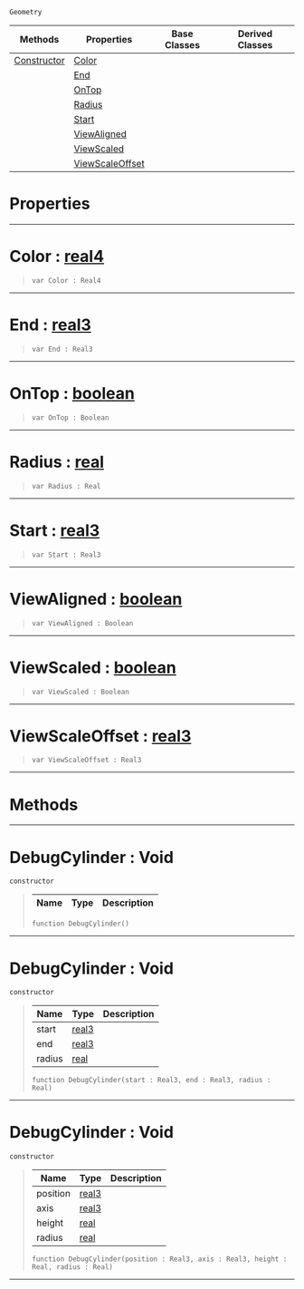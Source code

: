  `Geometry`

|Methods|Properties|Base Classes|Derived Classes|
|---|---|---|---|
|[ Constructor](https://github.com/dragonCASTjosh/PlasmaDocs/blob/master/code_reference/class_reference/debugcylinder.markdown#debugcylinder-void)|[ Color](https://github.com/dragonCASTjosh/PlasmaDocs/blob/master/code_reference/class_reference/debugcylinder.markdown#color-plasma-engine-docume)| | |
| |[ End](https://github.com/dragonCASTjosh/PlasmaDocs/blob/master/code_reference/class_reference/debugcylinder.markdown#end-plasma-engine-document)| | |
| |[ OnTop](https://github.com/dragonCASTjosh/PlasmaDocs/blob/master/code_reference/class_reference/debugcylinder.markdown#ontop-plasma-engine-docume)| | |
| |[ Radius](https://github.com/dragonCASTjosh/PlasmaDocs/blob/master/code_reference/class_reference/debugcylinder.markdown#radius-plasma-engine-docum)| | |
| |[ Start](https://github.com/dragonCASTjosh/PlasmaDocs/blob/master/code_reference/class_reference/debugcylinder.markdown#start-plasma-engine-docume)| | |
| |[ ViewAligned](https://github.com/dragonCASTjosh/PlasmaDocs/blob/master/code_reference/class_reference/debugcylinder.markdown#viewaligned-plasma-engine)| | |
| |[ ViewScaled](https://github.com/dragonCASTjosh/PlasmaDocs/blob/master/code_reference/class_reference/debugcylinder.markdown#viewscaled-plasma-engine-d)| | |
| |[ ViewScaleOffset](https://github.com/dragonCASTjosh/PlasmaDocs/blob/master/code_reference/class_reference/debugcylinder.markdown#viewscaleoffset-plasma-eng)| | |


 #  Properties


---  
 #  Color : [real4](https://github.com/dragonCASTjosh/PlasmaDocs/blob/master/code_reference/lightning_base_types/real4.markdown)

> 
> ``` lang=cpp, name=Lightning
> var Color : Real4


---  
 #  End : [real3](https://github.com/dragonCASTjosh/PlasmaDocs/blob/master/code_reference/lightning_base_types/real3.markdown)

> 
> ``` lang=cpp, name=Lightning
> var End : Real3


---  
 #  OnTop : [boolean](https://github.com/dragonCASTjosh/PlasmaDocs/blob/master/code_reference/lightning_base_types/boolean.markdown)

> 
> ``` lang=cpp, name=Lightning
> var OnTop : Boolean


---  
 #  Radius : [real](https://github.com/dragonCASTjosh/PlasmaDocs/blob/master/code_reference/lightning_base_types/real.markdown)

> 
> ``` lang=cpp, name=Lightning
> var Radius : Real


---  
 #  Start : [real3](https://github.com/dragonCASTjosh/PlasmaDocs/blob/master/code_reference/lightning_base_types/real3.markdown)

> 
> ``` lang=cpp, name=Lightning
> var Start : Real3


---  
 #  ViewAligned : [boolean](https://github.com/dragonCASTjosh/PlasmaDocs/blob/master/code_reference/lightning_base_types/boolean.markdown)

> 
> ``` lang=cpp, name=Lightning
> var ViewAligned : Boolean


---  
 #  ViewScaled : [boolean](https://github.com/dragonCASTjosh/PlasmaDocs/blob/master/code_reference/lightning_base_types/boolean.markdown)

> 
> ``` lang=cpp, name=Lightning
> var ViewScaled : Boolean


---  
 #  ViewScaleOffset : [real3](https://github.com/dragonCASTjosh/PlasmaDocs/blob/master/code_reference/lightning_base_types/real3.markdown)

> 
> ``` lang=cpp, name=Lightning
> var ViewScaleOffset : Real3


---  
 #  Methods


---  
 #  DebugCylinder : Void

 `constructor`

> 
> |Name|Type|Description|
> |---|---|---|
> ``` lang=cpp, name=Lightning
> function DebugCylinder()
> ``` 


---  
 #  DebugCylinder : Void

 `constructor`

> 
> |Name|Type|Description|
> |---|---|---|
> |start|[real3](https://github.com/dragonCASTjosh/PlasmaDocs/blob/master/code_reference/lightning_base_types/real3.markdown)| |
> |end|[real3](https://github.com/dragonCASTjosh/PlasmaDocs/blob/master/code_reference/lightning_base_types/real3.markdown)| |
> |radius|[real](https://github.com/dragonCASTjosh/PlasmaDocs/blob/master/code_reference/lightning_base_types/real.markdown)| |
> ``` lang=cpp, name=Lightning
> function DebugCylinder(start : Real3, end : Real3, radius : Real)
> ``` 


---  
 #  DebugCylinder : Void

 `constructor`

> 
> |Name|Type|Description|
> |---|---|---|
> |position|[real3](https://github.com/dragonCASTjosh/PlasmaDocs/blob/master/code_reference/lightning_base_types/real3.markdown)| |
> |axis|[real3](https://github.com/dragonCASTjosh/PlasmaDocs/blob/master/code_reference/lightning_base_types/real3.markdown)| |
> |height|[real](https://github.com/dragonCASTjosh/PlasmaDocs/blob/master/code_reference/lightning_base_types/real.markdown)| |
> |radius|[real](https://github.com/dragonCASTjosh/PlasmaDocs/blob/master/code_reference/lightning_base_types/real.markdown)| |
> ``` lang=cpp, name=Lightning
> function DebugCylinder(position : Real3, axis : Real3, height : Real, radius : Real)
> ``` 


---  
 

 